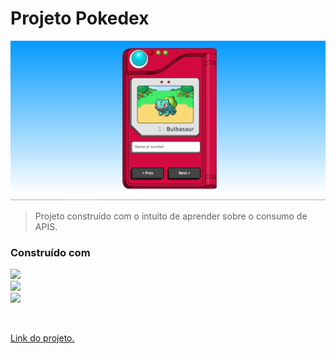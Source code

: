# Projeto Pokedex 
<img src="img\Captura de Tela (59).png" alt="exemplo imagem">

> Projeto construído com o intuito de aprender sobre o consumo de APIS. 

### Construído com
<img src="https://img.shields.io/badge/HTML5-E34F26?style=for-the-badge&logo=html5&logoColor=white" /><br>
<img src="	https://img.shields.io/badge/CSS3-1572B6?style=for-the-badge&logo=css3&logoColor=white" /><br>
<img src="https://img.shields.io/badge/JavaScript-F7DF1E?style=for-the-badge&logo=javascript&logoColor=black" />

<br>
<p> <a href="https://andersonrs080.github.io/Pokedex/" target="_blank">Link do projeto.</a> </p>
